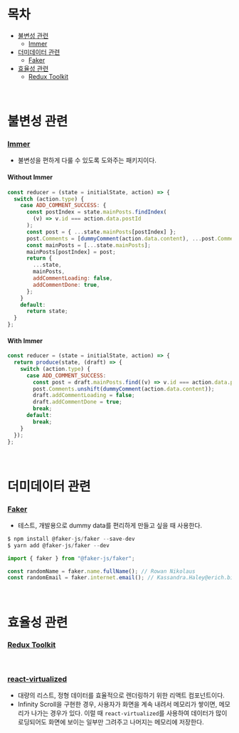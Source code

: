 # 목차

- [불변성 관련](#불변성-관련)
  - [Immer](#immer)
- [더미데이터 관련](#더미데이터-관련)
  - [Faker](#faker)
- [효율성 관련](#효율성-관련)
  - [Redux Toolkit](#redux-toolkit)

<br>

# 불변성 관련

### [Immer](https://immerjs.github.io/immer/)

- 불변성을 편하게 다룰 수 있도록 도와주는 패키지이다.

#### Without Immer

```javascript
const reducer = (state = initialState, action) => {
  switch (action.type) {
    case ADD_COMMENT_SUCCESS: {
      const postIndex = state.mainPosts.findIndex(
        (v) => v.id === action.data.postId
      );
      const post = { ...state.mainPosts[postIndex] };
      post.Comments = [dummyComment(action.data.content), ...post.Comments];
      const mainPosts = [...state.mainPosts];
      mainPosts[postIndex] = post;
      return {
        ...state,
        mainPosts,
        addCommentLoading: false,
        addCommentDone: true,
      };
    }
    default:
      return state;
  }
};
```

#### With Immer

```javascript
const reducer = (state = initialState, action) => {
  return produce(state, (draft) => {
    switch (action.type) {
      case ADD_COMMENT_SUCCESS:
        const post = draft.mainPosts.find((v) => v.id === action.data.postId);
        post.Comments.unshift(dummyComment(action.data.content));
        draft.addCommentLoading = false;
        draft.addCommentDone = true;
        break;
      default:
        break;
    }
  });
};
```

<br>

# 더미데이터 관련

### [Faker](https://fakerjs.dev/)

- 테스트, 개발용으로 dummy data를 편리하게 만들고 싶을 때 사용한다.

```javascript
$ npm install @faker-js/faker --save-dev
$ yarn add @faker-js/faker --dev

import { faker } from "@faker-js/faker";

const randomName = faker.name.fullName(); // Rowan Nikolaus
const randomEmail = faker.internet.email(); // Kassandra.Haley@erich.biz
```

<br>

# 효율성 관련

### [Redux Toolkit](https://redux-toolkit.js.org/)

<br>

### [react-virtualized](https://github.com/bvaughn/react-virtualized)

- 대량의 리스트, 정형 데이터를 효율적으로 렌더링하기 위한 리액트 컴포넌트이다.
- Infinity Scroll을 구현한 경우, 사용자가 화면을 계속 내려서 메모리가 쌓이면, 메모리가 나가는 경우가 있다. 이럴 때 `react-virtualized`를 사용하여 데이터가 많이 로딩되어도 화면에 보이는 일부만 그려주고 나머지는 메모리에 저장한다.
